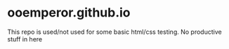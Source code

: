 # ooemperor.github.io
This repo is used/not used for some basic html/css testing. No productive stuff in here
